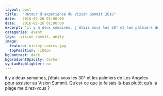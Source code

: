 ```yaml
---
layout: post
title:  "Retour d'expérience du Vision Summit 2016"
date:   2016-02-26 01:00:00
date:   2016-02-26 01:00:00
excerpt: "il y a deux semaines, j’étais sous les 30° et les palmiers de Los Angeles pour assister au Vision Summit. Qu’est-ce que je faisais là-bas plutôt qu’à la plage me direz-vous ?..."
categories: event
tags:  vision summit, unity
image:
  feature: mickey-comics.jpg
  topPosition: -100px
bgContrast: dark
bgGradientOpacity: darker
syntaxHighlighter: no
---
```

il y a deux semaines, j’étais sous les 30° et les palmiers de Los Angeles pour assister au Vision Summit. Qu’est-ce que je faisais là-bas plutôt qu’à la plage me direz-vous ?